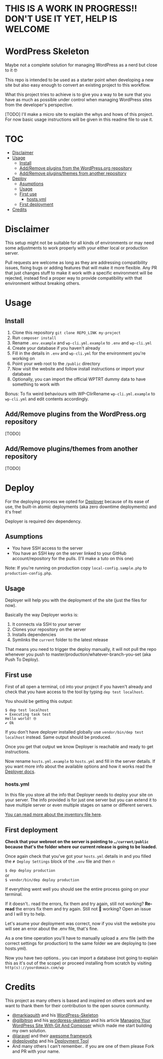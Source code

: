 # THIS IS A WORK IN PROGRESS!! DON'T USE IT YET, HELP IS WELCOME<!-- omit in toc -->

# WordPress Skeleton <!-- omit in toc -->

Maybe not a complete solution for managing WordPress as a nerd but close to it 🤓

This repo is intended to be used as a starter point when developing a new site but also easy enough to convert an existing project to this workflow.

What this project tries to achieve is to give you a way to be sure that you have
as much as possible under control when managing WordPress sites from the developer's perspective.

[TODO] I'll make a micro site to explain the whys and hows of this project. For now basic usage instructions will be given in this readme file to use it.

# TOC <!-- omit in toc -->

- [Disclaimer](#disclaimer)
- [Usage](#usage)
  - [Install](#install)
  - [Add/Remove plugins from the WordPress.org repository](#addremove-plugins-from-the-wordpressorg-repository)
  - [Add/Remove plugins/themes from another repository](#addremove-pluginsthemes-from-another-repository)
- [Deploy](#deploy)
  - [Asumptions](#asumptions)
  - [Usage](#usage-1)
  - [First use](#first-use)
    - [hosts.yml](#hostsyml)
  - [First deployment](#first-deployment)
- [Credits](#credits)

# Disclaimer

This setup might not be suitable for all kinds of environments or may need some adjustments to work properly with your either local or production server.

Pull requests are welcome as long as they are addressing compatibility issues, fixing bugs or adding features that will make it more flexible. Any PR that just changes stuff to make it work with a specific environment will be rejected, instead find a proper way to provide compatibility with that environment without breaking others.

# Usage

## Install

1. Clone this repository `git clone REPO_LINK my-project`
2. Run `composer install`
3. Rename `.env.example` and `wp-cli.yml.example` to `.env` and `wp-cli.yml`
4. Create your database if you haven't already
5. Fill in the details in `.env` and `wp-cli.yml` for the environment you're working on
6. Point your web root to the `/public` directory
7. Now visit the website and follow install instructions or import your database
8. Optionally, you can import the official WPTRT dummy data to have something to work with

Bonus: To fix weird behaviours with WP-ClirRename `wp-cli.yml.example` to `wp-cli.yml` and edit contents accordingly.

## Add/Remove plugins from the WordPress.org repository

[TODO]

## Add/Remove plugins/themes from another repository

[TODO]

# Deploy

For the deploying process we opted for [Deployer](https://deployer.org/) because of its ease of use, the built-in atomic deployments (aka zero downtime deployments) and it's free!

Deployer is required dev dependency.

## Asumptions

- You have SSH access to the server
- You have an SSH key on the server linked to your GitHub account/repository for the pulls. (I'll make a tuto on this one)

Note: If you're running on production copy `local-config.sample.php` to `production-config.php`.

## Usage
Deployer will help you with the deployment of the site (just the files for now).

Basically the way Deployer works is:
1. It connects via SSH to your server
2. Clones your repository on the server
3. Installs dependencies
4. Symlinks the `current` folder to the latest release

That means you need to trigger the deploy manually, it will not pull the repo whenever you push to master/production/whatever-branch-you-set (aka Push To Deploy).

## First use
First of all open a terminal, cd into your project if you haven't already and check that you have access to the tool by typing `dep test localhost`.

You should be getting this output:
```shell
$ dep test localhost
➤ Executing task test
Hello world! 🤓
✔ Ok
```

If you don't have deployer installed globally use `vendor/bin/dep test localhost` instead. Same output should be produced.

Once you get that output we know Deployer is reachable and ready to get instructions.

Now rename `hosts.yml.example` to `hosts.yml` and fill in the server details.
If you want more info about the available options and how it works read the [Deployer docs](https://deployer.org/docs/hosts.html).

### hosts.yml

In this file you store all the info that Deployer needs to deploy your site on your server. The info provided is for just one server but you can extend it to have multiple server or even multiple stages on same or different servers.

[You can read more about the inventory file here](https://deployer.org/docs/hosts.html#inventory-file).

## First deployment
**Check that your webroot on the server is pointing to `…/current/public` because that's the folder where our current release is going to be loaded.**

Once again check that you've got your `hosts.yml` details in and you filled the `# Deploy Settings` block of the `.env` file and then 🔥

`$ dep deploy production`  
or  
`$ vendor/bin/dep deploy production`

If everything went well you should see the entire process going on your terminal.

If it doesn't.. read the errors, fix them and try again, still not working? **Re-read** the errors fix them and try again. Still not 🤬 working? Open an issue and I will try to help.

Let's asume your deployment was correct, now if you visit the website you will see an error about the .env file, that's fine.

As a one time operation you'll have to manually upload a .env file (with the correct settings for production) to the same folder we are deploying to (see hosts.yml).

Now you have two options.. you can import a database (not going to explain this as it's out of the scope) or proceed installing from scratch by visiting `http(s)://yourdomain.com/wp`

# Credits

This project as many others is based and inspired on others work and we want to thank them for their contribution to the open source community.

- [@markjaquith](https://github.com/markjaquith) and his [WordPress-Skeleton](https://github.com/markjaquith/WordPress-Skeleton)
- [@gilbitron](https://github.com/gilbitron) and his [wordpress-skeleton](https://github.com/gilbitron/wordpress-skeleton) and his article [Managing Your WordPress Site With Git And Composer](https://deliciousbrains.com/install-wordpress-subdirectory-composer-git-submodule/) which made me start building my own solution.
- [@laravel](https://github.com/laravel) and their [awesome framework](https://github.com/laravel/laravel)
- [@deployphp](https://github.com/deployphp) and his [Deployment Tool](https://github.com/deployphp/deployer)
- And many others I can't remember.. if you are one of them please Fork and PR with your name.

